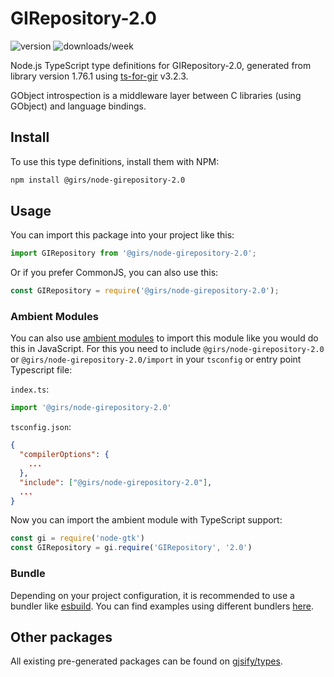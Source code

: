 
# GIRepository-2.0

![version](https://img.shields.io/npm/v/@girs/node-girepository-2.0)
![downloads/week](https://img.shields.io/npm/dw/@girs/node-girepository-2.0)


Node.js TypeScript type definitions for GIRepository-2.0, generated from library version 1.76.1 using [ts-for-gir](https://github.com/gjsify/ts-for-gir) v3.2.3.

GObject introspection is a middleware layer between C libraries (using GObject) and language bindings.

## Install

To use this type definitions, install them with NPM:
```bash
npm install @girs/node-girepository-2.0
```

## Usage

You can import this package into your project like this:
```ts
import GIRepository from '@girs/node-girepository-2.0';
```

Or if you prefer CommonJS, you can also use this:
```ts
const GIRepository = require('@girs/node-girepository-2.0');
```

### Ambient Modules

You can also use [ambient modules](https://github.com/gjsify/ts-for-gir/tree/main/packages/cli#ambient-modules) to import this module like you would do this in JavaScript.
For this you need to include `@girs/node-girepository-2.0` or `@girs/node-girepository-2.0/import` in your `tsconfig` or entry point Typescript file:

`index.ts`:
```ts
import '@girs/node-girepository-2.0'
```

`tsconfig.json`:
```json
{
  "compilerOptions": {
    ...
  },
  "include": ["@girs/node-girepository-2.0"],
  ...
}
```

Now you can import the ambient module with TypeScript support: 

```ts
const gi = require('node-gtk')
const GIRepository = gi.require('GIRepository', '2.0')
```


### Bundle

Depending on your project configuration, it is recommended to use a bundler like [esbuild](https://esbuild.github.io/). You can find examples using different bundlers [here](https://github.com/gjsify/ts-for-gir/tree/main/examples).

## Other packages

All existing pre-generated packages can be found on [gjsify/types](https://github.com/gjsify/types).

